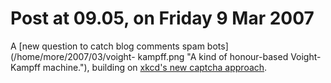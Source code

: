# Post at 09.05, on Friday 9 Mar 2007

A [new question to catch blog comments spam bots](/home/more/2007/03/voight-
kampff.png "A kind of honour-based Voight-Kampff machine."), building on
[xkcd's new captcha approach](http://xkcd.com/c233.html "Or am I missing a
reference here?").
